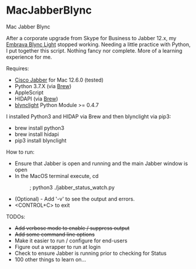 # MacJabberBlync
Mac Jabber Blync

After a corporate upgrade from Skype for Business to Jabber 12.x, my <a  href="https://embrava.com">Embrava Blync Light</a> stopped working. Needing a little practice with Python, I put together this script.   Nothing fancy nor complete.  More of a learning experience for me.

Requires:
- <a href='https://www.cisco.com/c/en/us/products/unified-communications/jabber/index.html'>Cisco Jabber</a> for Mac 12.6.0 (tested)
- Python 3.7.X (via <a href=https://brew.sh>Brew</a>)
- AppleScript
- HIDAPI (via <a href=https://brew.sh>Brew</a>)
- <a href="https://github.com/JnyJny/blynclight">blynclight</a> Python Module >= 0.4.7


I installed Python3 and HIDAP via Brew and then blynclight via pip3:
- brew install python3
- brew install hidapi
- pip3 install blynclight

How to run:
- Ensure that Jabber is open and running and the main Jabber window is open
- In the MacOS terminal execute, cd <DIR TO SCRIPT>; python3 ./jabber_status_watch.py
- (Optional) - Add '-v' to see the output and errors.
- <CONTROL+C> to exit

TODOs:
- ~~Add verbose mode to enable / suppress output~~
- ~~Add some command line options~~
- Make it easier to run / configure for end-users
- Figure out a wrapper to run at login
- Check to ensure Jabber is running prior to checking for Status
- 100 other things to learn on...
